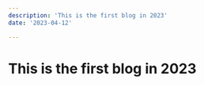 ```yaml
---
description: 'This is the first blog in 2023'
date: '2023-04-12'

---
```


# This is the first blog in 2023


